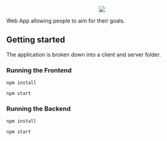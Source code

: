 <p align="center" style= {{ width: `50%` }}>
  <img src="https://i.ibb.co/nRQTvt1/aim.png" style= {{ width: `50%` }}>
</p>

Web App allowing people to aim for their goals.

## Getting started

The application is broken down into a client and server folder.

### Running the Frontend

`npm install`

`npm start`

### Running the Backend

`npm install`

`npm start`
